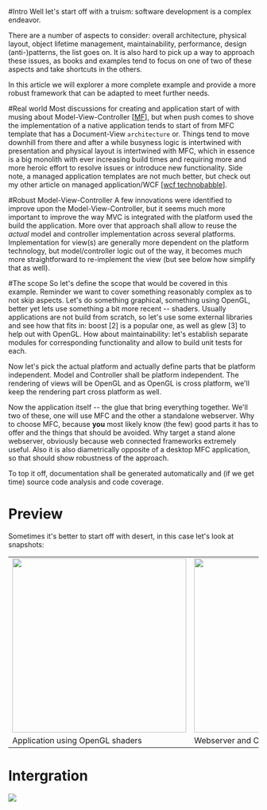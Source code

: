 #Intro
Well let's start off with a truism: software development is a complex endeavor.


There are a number of aspects to consider: overall architecture, physical layout, object lifetime
management, maintainability, performance, design (anti-)patterns, the list goes on. It is also hard to pick up a way to
approach these issues, as books and examples tend to focus on one of two of these aspects and take shortcuts in the
others.

In this article we will explorer a more complete example and provide a more robust framework that can be adapted to
meet further needs.

#Real world
Most discussions for creating and application start of with musing about Model-View-Controller [[MF]], but when push
comes to shove the implementation of a native application tends to start of from
MFC template that has a Document-View `architecture` or. Things tend to move downhill from there
and after a while busyness logic is intertwined with presentation and physical layout is intertwined with MFC, which in
essence is a big monolith with ever increasing build times and requiring more and more heroic effort to resolve issues
or introduce new functionality. Side note, a managed application templates are not much better, but check out my other article on managed application/WCF [[wcf technobabble]].

[MF]: http://martinfowler.com/eaaCatalog/modelViewController.html "MVC"
[wcf technobabble]: http://www.codeproject.com/Articles/107807/REST-Technobabble

#Robust Model-View-Controller
A few innovations were identified to improve upon the Model-View-Controller, but it seems much more important to improve
the way MVC is integrated with the platform used the build the application. More over that approach shall allow to reuse
the *actual* model and controller implementation across several platforms. Implementation for view(s) are generally more
dependent on the platform technology, but model/controller logic out of the way, it becomes much more straightforward to
re-implement the view (but see below how simplify that as well).

#The scope
So let's define the scope that would be covered in this example. Reminder we want to cover something reasonably complex
as to not skip aspects. Let's do something graphical, something using OpenGL, better yet lets use something a bit more
recent -- shaders. Usually applications are not build from scratch, so let's use some external libraries and see how
that fits in: boost [2] is a popular one, as well as glew [3] to help out with OpenGL. How about maintainability: let's
establish separate modules for corresponding functionality and allow to build unit tests for each.

Now let's pick the actual platform and actually define parts that be platform independent. Model and Controller shall be
platform independent. The rendering of views will be OpenGL and as OpenGL is cross platform, we'll keep the rendering
part cross platform as well.

Now the application itself -- the glue that bring everything together. We'll two of these, one will use MFC and the
other a standalone webserver. Why to choose MFC, because **you** most likely know (the few) good parts it has to offer
and the things that should be avoided. Why target a stand alone webserver, obviously because web connected frameworks
extremely useful. Also it is also diametrically opposite of a desktop MFC application, so that should show robustness of
the approach.

To top it off, documentation shall be generated automatically and (if we get time) source code analysis and code
coverage.

# Preview #
Sometimes it's better to start off with desert, in this case let's look at snapshots:

<table>
<tr>
<td>
<img src="https://raw.github.com/okigan/OpenGL/master/Documentation/images/application.png" width="350" height="350" />
</td>
<td>
<img src="https://raw.github.com/okigan/OpenGL/master/Documentation/images/browser.png" width="350" height="350" />
</td>
</tr>

<tr>
<td>
Application using OpenGL shaders
</td>
<td>
Webserver and Chrome browser
</td>
</tr>
</table>





# Intergration #
![](https://raw.github.com/okigan/OpenGL/master/Documentation/images/overview.png)
